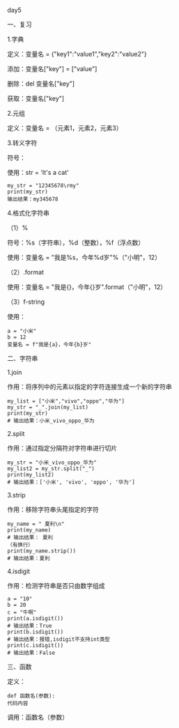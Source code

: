 day5

一、复习

1.字典

定义：变量名 = {"key1":"value1","key2":"value2"}

添加：变量名["key"] = ["value"]

删除：del 变量名["key"]

获取：变量名["key"]

2.元组

定义：变量名 = （元素1，元素2，元素3）

3.转义字符

符号：

使用：str = 'It's a cat'

    my_str = "12345678\rmy"
    print(my_str)
    输出结果：my345678

4.格式化字符串

（1）%

符号：%s（字符串），%d（整数），%f（浮点数）

使用：变量名 = "我是%s，今年%d岁"%（"小明"，12）

（2）.format

使用：变量名 = "我是{}，今年{}岁".format（"小明"，12）

（3）f-string

使用：

    a = "小米"
    b = 12
    变量名 = f"我是{a}，今年{b}岁"

二、字符串

1.join

作用：将序列中的元素以指定的字符连接生成一个新的字符串

    my_list = ["小米","vivo","oppo","华为"]
    my_str = "_".join(my_list)
    print(my_str)
    # 输出结果：小米_vivo_oppo_华为

2.split

作用：通过指定分隔符对字符串进行切片

    my_str = "小米_vivo_oppo_华为"
    my_list2 = my_str.split("_")
    print(my_list2)
    # 输出结果：['小米', 'vivo', 'oppo', '华为']

3.strip

作用：移除字符串头尾指定的字符

    my_name = " 夏利\n"
    print(my_name)
    # 输出结果： 夏利
    （有换行）
    print(my_name.strip())
    # 输出结果：夏利

4.isdigit

作用：检测字符串是否只由数字组成

    a = "10"
    b = 20
    c = "牛啊"
    print(a.isdigit())
    # 输出结果：True
    print(b.isdigit())
    # 输出结果：报错,isdigit不支持int类型
    print(c.isdigit())
    # 输出结果：False

三、函数

定义：

    def 函数名(参数):
    代码内容

调用：函数名（参数）

